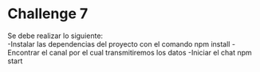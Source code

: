 # Challenge 7
Se debe realizar lo siguiente:  
-Instalar las dependencias del proyecto con el comando npm install
-Encontrar el canal por el cual transmitiremos los datos
-Iniciar el chat npm start
